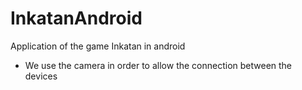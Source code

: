 
# InkatanAndroid

Application of the game Inkatan in android

 - We use the camera in order to allow the connection between the devices
